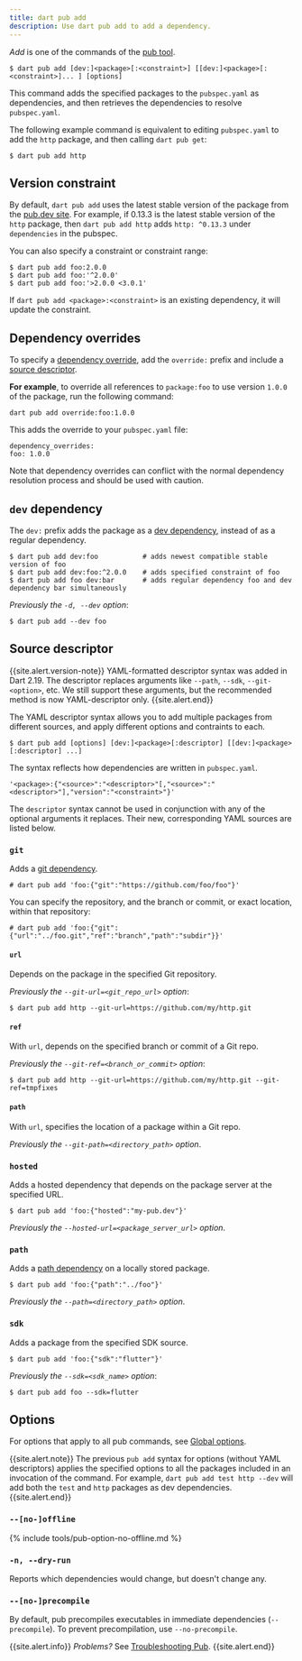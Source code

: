 ```yaml
---
title: dart pub add
description: Use dart pub add to add a dependency.
---
```


_Add_ is one of the commands of the [pub tool](/tools/pub/cmd).

```nocode
$ dart pub add [dev:]<package>[:<constraint>] [[dev:]<package>[:<constraint>]... ] [options]
```

This command adds the specified packages to the `pubspec.yaml` as dependencies,
and then retrieves the dependencies to resolve `pubspec.yaml`.

The following example command is equivalent to
editing `pubspec.yaml` to add the `http` package,
and then calling `dart pub get`:

```terminal
$ dart pub add http
```

## Version constraint

By default, `dart pub add` uses the
latest stable version of the package from the [pub.dev site]({{site.pub}}).
For example, if 0.13.3 is the latest stable version of the `http` package,
then `dart pub add http` adds
`http: ^0.13.3` under `dependencies` in the pubspec.

You can also specify a constraint or constraint range:

```terminal
$ dart pub add foo:2.0.0
$ dart pub add foo:'^2.0.0'
$ dart pub add foo:'>2.0.0 <3.0.1'
```

If `dart pub add <package>:<constraint>` is an existing dependency,
it will update the constraint.

## Dependency overrides

To specify a [dependency override][], add the `override:` prefix and
include a [source descriptor](#source-descriptor).

[dependency override]: /tools/pub/dependencies#dependency-overrides

**For example**, to override all references to `package:foo`
to use version `1.0.0` of the package,
run the following command:

```terminal
dart pub add override:foo:1.0.0
```

This adds the override to your `pubspec.yaml` file:

```
dependency_overrides:
foo: 1.0.0
```

Note that dependency overrides can conflict with the normal dependency resolution process and should be used with caution.

## `dev` dependency

The `dev:` prefix adds the package as a [dev dependency][],
instead of as a regular dependency.

[dev dependency]: /tools/pub/dependencies#dev-dependencies

```terminal
$ dart pub add dev:foo           # adds newest compatible stable version of foo
$ dart pub add dev:foo:^2.0.0    # adds specified constraint of foo
$ dart pub add foo dev:bar       # adds regular dependency foo and dev dependency bar simultaneously
```

_Previously the `-d, --dev` option_:

```terminal
$ dart pub add --dev foo
```

## Source descriptor

{{site.alert.version-note}}
  YAML-formatted descriptor syntax was added in Dart 2.19.
  The descriptor replaces arguments like `--path`, `--sdk`, `--git-<option>`, etc.
  We still support these arguments, but the recommended method is now
  YAML-descriptor only.
{{site.alert.end}}

The YAML descriptor syntax allows you to add multiple packages from different
sources, and apply different options and contraints to each.

```nocode
$ dart pub add [options] [dev:]<package>[:descriptor] [[dev:]<package>[:descriptor] ...]
```

The syntax reflects how dependencies are written in `pubspec.yaml`.

```nocode
'<package>:{"<source>":"<descriptor>"[,"<source>":"<descriptor>"],"version":"<constraint>"}'
```

The `descriptor` syntax cannot be used in conjunction with any of the optional
arguments it replaces. Their new, corresponding YAML sources are listed below.

### `git`

Adds a [git dependency](/tools/pub/dependencies#git-packages).

```terminal
# dart pub add 'foo:{"git":"https://github.com/foo/foo"}'
```

You can specify the repository, and the branch or commit, or exact location,
within that repository:

```terminal
# dart pub add 'foo:{"git":{"url":"../foo.git","ref":"branch","path":"subdir"}}'
```

#### `url`

Depends on the package in the specified Git repository.

_Previously the `--git-url=<git_repo_url>` option_:

```terminal
$ dart pub add http --git-url=https://github.com/my/http.git
```

#### `ref`

With `url`, depends on the specified branch or commit of a Git repo.

_Previously the `--git-ref=<branch_or_commit>` option_:

```terminal
$ dart pub add http --git-url=https://github.com/my/http.git --git-ref=tmpfixes
```

#### `path`

With `url`, specifies the location of a package within a Git repo.

_Previously the `--git-path=<directory_path>` option_.

### `hosted`

Adds a hosted dependency that depends on
the package server at the specified URL.

```terminal
$ dart pub add 'foo:{"hosted":"my-pub.dev"}'
```

_Previously the `--hosted-url=<package_server_url>` option_.

### `path`

Adds a [path dependency]() on a locally stored package.

```terminal
$ dart pub add 'foo:{"path":"../foo"}'
```

_Previously the `--path=<directory_path>` option_.

[path dependency]: /tools/pub/dependencies#path-packages

### `sdk`

Adds a package from the specified SDK source.

```terminal
$ dart pub add 'foo:{"sdk":"flutter"}'
```

_Previously the `--sdk=<sdk_name>` option_:

```terminal
$ dart pub add foo --sdk=flutter
```

## Options

For options that apply to all pub commands, see
[Global options](/tools/pub/cmd#global-options).

{{site.alert.note}}
  The previous `pub add` syntax for options
  (without YAML descriptors) applies the
  specified options to all the packages
  included in an invocation of the command.
  For example, `dart pub add test http --dev`
  will add both the `test` and `http` packages
  as dev dependencies.
{{site.alert.end}}

### `--[no-]offline`

{% include tools/pub-option-no-offline.md %}

### `-n, --dry-run`

Reports which dependencies would change,
but doesn't change any.

### `--[no-]precompile`

By default, pub precompiles executables
in immediate dependencies (`--precompile`).
To prevent precompilation, use `--no-precompile`.

{{site.alert.info}}
  *Problems?*
  See [Troubleshooting Pub](/tools/pub/troubleshoot).
{{site.alert.end}}
